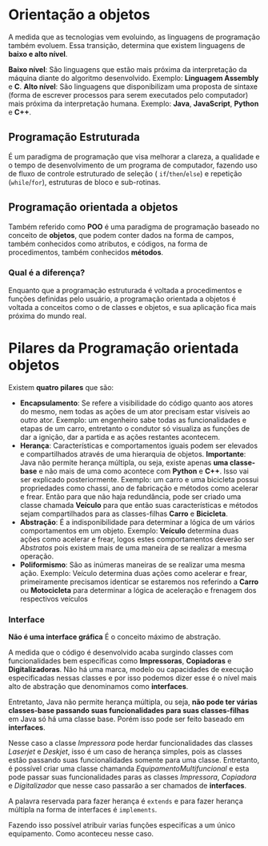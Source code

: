 # Orientação a objetos
A medida que as tecnologias vem evoluindo, as linguagens de programação também evoluem. Essa transição, determina que existem linguagens de **baixo e alto nível**.

**Baixo nível**: São linguagens que estão mais próxima da interpretação da máquina diante do algoritmo desenvolvido.
Exemplo: **Linguagem Assembly** e **C**.
**Alto nível**: São linguagens que disponibilizam uma proposta de sintaxe  (forma de escrever processos para serem executados pelo computador) mais próxima da interpretação humana. Exemplo: **Java**, **JavaScript**, **Python** e **C++**.

## Programação Estruturada
É um  paradigma de programação que visa melhorar a clareza, a qualidade e o tempo de desenvolvimento de um programa de computador, fazendo uso de fluxo de controle estruturado de seleção ( ``if``/``then``/``else``) e repetição (``while``/``for``), estruturas de bloco e sub-rotinas.

## Programação orientada a objetos
Também referido como **POO** é uma paradigma de programação baseado no conceito de **objetos**, que podem conter dados na forma de campos, também conhecidos como atributos, e códigos, na forma de procedimentos, também conhecidos **métodos**.

### Qual é a diferença?
Enquanto que a programação estruturada é voltada a procedimentos e funções definidas pelo usuário, a programação orientada a objetos é voltada a conceitos como o de classes e objetos, e sua aplicação fica mais próxima do mundo real.

# Pilares da Programação orientada objetos

Existem **quatro pilares** que são:
* **Encapsulamento**: Se refere a visibilidade do código quanto aos atores do mesmo, nem todas as ações de um ator precisam estar visíveis ao outro ator. 
Exemplo: um engenheiro sabe todas as funcionalidades e etapas de um carro, entretanto o condutor só visualiza as funções de dar a ignição, dar a partida e as ações restantes acontecem.
* **Herança**: Características e comportamentos iguais podem ser elevados e compartilhados através de uma hierarquia de objetos.
    **Importante**: Java não permite herança múltipla, ou seja, existe apenas **uma classe-base** e não mais de uma como acontece com **Python** e **C++**. Isso vai ser explicado posteriormente.
Exemplo: um carro e uma bicicleta possui propriedades como chassi, ano de fabricação e métodos como acelerar e frear. Então para que não haja redundância, pode ser criado uma classe chamada **Veículo** para que então suas características e métodos sejam compartilhados para as classes-filhas **Carro** e **Bicicleta**.
* **Abstração**: É a indisponibilidade para determinar a lógica de um vários comportamentos em um objeto.
Exemplo: **Veículo** determina duas ações como acelerar e frear, logos estes comportamentos deverão ser *Abstratos* pois existem mais de uma maneira de se realizar a mesma operação.
* **Poliformismo**: São as inúmeras maneiras de se realizar uma mesma ação.
Exemplo: Veículo determina duas ações como acelerar e frear, primeiramente precisamos identicar se estaremos nos referindo a **Carro** ou **Motocicleta** para determinar a lógica de aceleração e frenagem dos respectivos veículos 

### Interface
**Não é uma interface gráfica**
É o conceito máximo de abstração. 

A medida que o código é desenvolvido acaba surgindo classes com funcionalidades bem específicas como **Impressoras**, **Copiadoras** e **Digitalizadoras**. Não há uma marca, modelo ou capacidades de execução especificadas nessas classes e por isso podemos dizer esse é o nível mais alto de abstração que denominamos como **interfaces**.

Entretanto, Java não permite herança múltipla, ou seja, **não pode ter várias classes-base passando suas funcionalidades para suas classes-filhas** em Java só há uma classe base. Porém isso pode ser feito baseado em **interfaces**. 

Nesse caso a classe *Impressora* pode herdar funcionalidades das classes *Laserjet*  e *Deskjet*, isso é um caso de herança simples, pois as classes estão passando suas funcionalidades somente para uma classe.
Entretanto, é possível criar uma classe chamanda *EquipamentoMultifuncional* e esta pode passar suas funcionalidades paras as classes *Impressora*, *Copiadora* e *Digitalizador* que nesse caso passarão a ser chamados de **interfaces**.

A palavra reservada para fazer herança é ``extends`` e para fazer herança múltipla na forma de interfaces é ``implements``.

Fazendo isso possível atribuir varias funções especifícas a um único equipamento. Como aconteceu nesse caso.